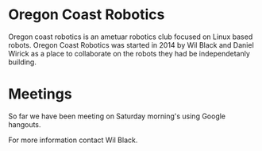 # Oregon Coast Robotics

Oregon coast robotics is an ametuar robotics club focused on Linux based robots. Oregon Coast Robotics was started in 2014 
by Wil Black and Daniel Wirick as a place to collaborate on the robots they had be independetanly building. 

# Meetings
So far we have been meeting on Saturday morning's using Google hangouts. 

For more information contact Wil Black. 
